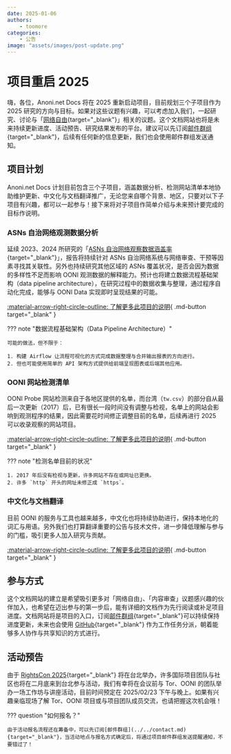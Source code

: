```yaml
---
date: 2025-01-06
authors:
    - toomore
categories:
    - 公告
image: "assets/images/post-update.png"
---
```


# 项目重启 2025

嗨，各位，Anoni.net Docs 将在 2025 重新启动项目，目前规划三个子项目作为 2025 研究的方向与目标。如果对这些议题有兴趣，可以考虑加入我们，一起研究、讨论与「[网络自由](../../internet-freedom-matter.md){target="_blank"}」相关的议题。这个文档网站也将是未来持续更新进度、活动预告、研究结果发布的平台。建议可以先订阅[邮件群组](../../contact.md){target="_blank"}，后续有任何新的信息更新，我们也会使用邮件群组发送通知。

<!-- more -->

## 项目计划

Anoni.net Docs 计划目前包含三个子项目，涵盖数据分析、检测网站清单本地协助维护更新、中文化与文档翻译推广，无论您来自哪个背景、地区，只要对以下子项目有兴趣，都可以一起参与！接下来将对子项目作简单介绍与未来预计要完成的目标作说明。

### ASNs 自治网络观测数据分析

延续 2023、2024 所研究的「[ASNs 自治网络观察数据涵盖率](https://ocf.tw/p/ooni/report/202312.html){target="_blank"}」，报告将持续针对 ASNs 自治网络系统与网络审查、干预等因素寻找其关联性。另外也持续研究其他区域的 ASNs 覆盖状况，是否会因为数据的多样性不足而影响 OONI 观测数据的解释能力。预计也将建立数据流程基础架构（data pipeline architecture），在研究过程中的数据收集与整理，通过程序自动化完成，能够与 OONI Data 实现即时呈现结果的可能。

[:material-arrow-right-circle-outline: 了解更多此项目的说明](../../ooni-asns-coverage.md){ .md-button target="_blank" }

??? note "数据流程基础架构（Data Pipeline Architecture）"

    可能的做法，但不限于：

    1. 构建 Airflow 让流程可视化的方式完成数据整理与合并输出报表的方向进行。
    2. 但也可能使用简单的 API 架构方式提供给前端呈现图表或后端其他应用。

### OONI 网站检测清单

OONI Probe 网站检测来自于各地区提供的名单，而台湾（`tw.csv`）的部分自从最后一次更新（2017）后，已有很长一段时间没有调整与检视，名单上的网站会影响到观测程序的结果，因此需要花时间修正调整目前的名单，后续再进行 2025 可以收录观察的网站项目。

[:material-arrow-right-circle-outline: 了解更多此项目的说明](../../ooni-weblists.md){ .md-button target="_blank" }

??? note "检测名单目前的状况"

    1. 2017 年后没有检视与更新，许多网站不存在或网址已更换。
    2. 许多 `http` 开头的网址未修正成 `https`。

### 中文化与文档翻译

目前 OONI 的服务与工具也越来越多，中文化也将持续协助进行，保持本地化的词汇与用语。另外我们也打算翻译重要的公告与技术文件，进一步降低理解与参与的门槛，吸引更多人加入研究与贡献。

[:material-arrow-right-circle-outline: 了解更多此项目的说明](../../ooni-i18n.md){ .md-button target="_blank" }

## 参与方式

这个文档网站的建立是希望吸引更多对「网络自由」、「内容审查」议题感兴趣的伙伴加入，也希望在迈出参与的第一步后，能有详细的文档作为先行阅读或补足项目进度。文档网站将是项目的入口，订阅[邮件群组](../../contact.md){target="_blank"}可以持续保持进度更新，未来也会使用 [GitHub](https://github.com/anoni-net/docs){target="_blank"} 作为工作任务分派，朝着能够多人协作与共享知识的方式进行。

## 活动预告

由于 [RightsCon 2025](https://rightscon.summit.tc/catalog/rightscon-2025){target="_blank"} 将在台北举办，许多国际项目团队与社区也将在二月底来到台北参与活动，我们有幸将在会议前与 Tor、OONI 的团队举办一场工作坊与讲座活动，目前时间预定在 2025/02/23 下午与晚上。如果有兴趣亲临现场了解 Tor、OONI 项目或与项目团队成员交流，也请把握这次机会哦！

??? question "如何报名？"

    由于活动报名流程还在筹备中，可以先订阅[邮件群组](../../contact.md){target="_blank"}，当活动地点与报名方式确定后，将通过项目邮件群组发送提醒通知，不要错过了！
